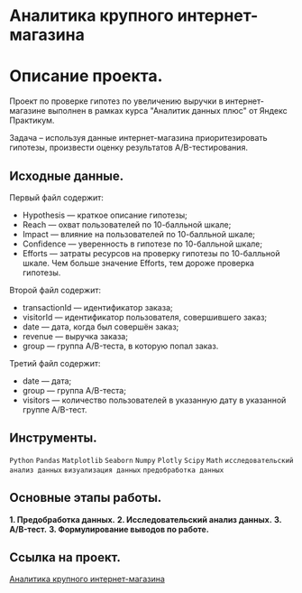 # Аналитика крупного интернет-магазина

# Описание проекта.

Проект по проверке гипотез по увеличению выручки в интернет-магазине выполнен в рамках курса "Аналитик данных плюс" от Яндекс Практикум.

Задача – используя данные интернет-магазина приоритезировать гипотезы, произвести оценку результатов A/B-тестирования.

## Исходные данные.

Первый файл содержит:

* Hypothesis — краткое описание гипотезы;
* Reach — охват пользователей по 10-балльной шкале;
* Impact — влияние на пользователей по 10-балльной шкале;
* Confidence — уверенность в гипотезе по 10-балльной шкале;
* Efforts — затраты ресурсов на проверку гипотезы по 10-балльной шкале. Чем больше значение Efforts, тем дороже проверка гипотезы.

Второй файл содержит:

* transactionId — идентификатор заказа;
* visitorId — идентификатор пользователя, совершившего заказ;
* date — дата, когда был совершён заказ;
* revenue — выручка заказа;
* group — группа A/B-теста, в которую попал заказ.

Третий файл содержит:

* date — дата;
* group — группа A/B-теста;
* visitors — количество пользователей в указанную дату в указанной группе A/B-тест.

## Инструменты.
```Python``` ```Pandas``` ```Matplotlib``` ```Seaborn``` ```Numpy``` ```Plotly``` ```Scipy``` ```Math``` ```исследовательский анализ данных``` ```визуализация данных``` ```предобработка данных```

## Основные этапы работы.

__1. Предобработка данных.__
__2. Исследовательский анализ данных.__
__3. A/B-тест.__
__3. Формулирование выводов по работе.__

## Ссылка на проект.

[Аналитика крупного интернет-магазина](https://github.com/i13th/Yandex_Practicum_Data_Analyst/blob/main/%D0%9F%D1%80%D0%BE%D0%B5%D0%BA%D1%82_9%3A%20%D0%90%D0%BD%D0%B0%D0%BB%D0%B8%D0%B7%20%D0%B8%D0%BD%D1%82%D0%B5%D1%80%D0%BD%D0%B5%D1%82-%D0%BC%D0%B0%D0%B3%D0%B0%D0%B7%D0%B8%D0%BD%D0%B0/%D0%90%D0%BD%D0%B0%D0%BB%D0%B8%D1%82%D0%B8%D0%BA%D0%B0%20%D0%BA%D1%80%D1%83%D0%BF%D0%BD%D0%BE%D0%B3%D0%BE%20%D0%B8%D0%BD%D1%82%D0%B5%D1%80%D0%BD%D0%B5%D1%82-%D0%BC%D0%B0%D0%B3%D0%B0%D0%B7%D0%B8%D0%BD%D0%B0.ipynb)
